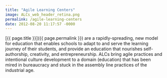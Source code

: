 ```yaml
---
title: "Agile Learning Centers"
image: ALCs_web_header_retina.png
permalink: /agile-learning-centers
date: 2012-08-20 11:17:57 -0000
---
```

[{{ page.title }}]({{ page.permalink }}) are a rapidly-spreading, new model for education that enables schools to adapt to and serve the learning journey of their students, and provide an education that nourishes self-authorship, creativity, and entrepreneurship. ALCs bring agile practices and intentional culture development to a domain (education) that has been mired in bureaucracy and stuck in the assembly line practices of the industrial age.
